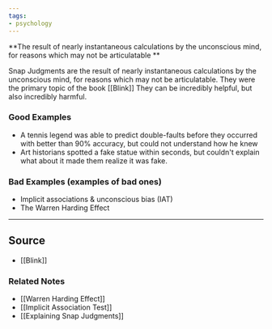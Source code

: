 ```yaml
---
tags:
- psychology
---
```

**The result of nearly instantaneous calculations by the unconscious mind, for reasons which may not be articulatable **

Snap Judgments are the result of nearly instantaneous calculations by the unconscious mind, for reasons which may not be articulatable. They were the primary topic of the book [[Blink]] They can be incredibly helpful, but also incredibly harmful. 

### Good Examples

- A tennis legend was able to predict double-faults before they occurred with better than 90% accuracy, but could not understand how he knew
- Art historians spotted a fake statue within seconds, but couldn't explain what about it made them realize it was fake.

### Bad Examples (examples of bad ones)

- Implicit associations & unconscious bias (IAT)
- The Warren Harding Effect

---

## Source
- [[Blink]]

### Related Notes
- [[Warren Harding Effect]] 
- [[Implicit Association Test]] 
- [[Explaining Snap Judgments]]